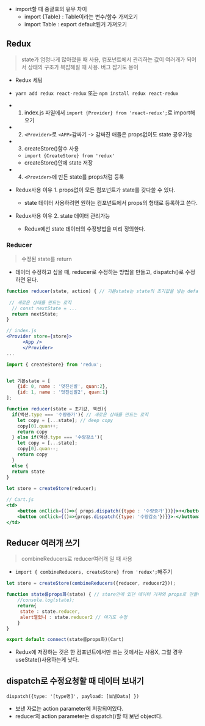 - import할 때 중괄호의 유무 차이
    - import {Table} : Table이라는 변수/함수 가져오기 
    - import Table : export default된거 가져오기

## Redux
> state가 엄청나게 많아졌을 때 사용, 컴포넌트에서 관리하는 값이 여러개가 되어서 상태의 구조가 복잡해질 때 사용. 버그 잡기도 용이

- Redux 세팅

- ```yarn add redux react-redux``` 또는 ```npm install redux react-redux```
- 1. index.js 파일에서 ```import {Provider} from 'react-redux';```로 import해오기
- 2. ```<Provider>```로 ```<APP>```감싸기 -> 감싸진 애들은 props없이도 state 공유가능
- 3. createStore()함수 사용 
    - ```import {CreateStore} from 'redux'```
    - createStore()안에 state 저장
- 4. ```<Provider>```에 만든 state를 props처럼 등록 

- Redux사용 이유 1. props없이 모든 컴포넌트가 state를 갖다쓸 수 있다.
    - state 데이터 사용하려면 원하는 컴포넌트에서 props의 형태로 등록하고 쓴다.
             
- Redux사용 이유 2. state 데이터 관리가능  
    - Redux에선 state 데이터의 수정방법을 미리 정의한다.
    
### Reducer
> 수정된 state를 return
- 데이터 수정하고 싶을 때, reducer로 수정하는 방법을 만들고, dispatch()로 수정하면 된다.

```jsx
function reducer(state, action) { // 기본state는 state의 초기값을 넣는 default parameter문법. parameter자리에 어떤 값을 입력하지 않으면 그 변수를 parameter에 집어넣는다.                                           
 
 // 새로운 상태를 만드는 로직
  // const nextState = ...
  return nextState;
}
```

```jsx
// index.js
<Provider store={store}>
      <App />
      </Provider>
...

import { createStore} from 'redux';


let 기본state = [
    {id: 0, name : '멋진신발', quan:2},
    {id: 1, name : '멋진신발2', quan:1}
];

function reducer(state = 초기값, 액션){ 
  if(액션.type === '수량증가'){ // 새로운 상태를 만드는 로직
    let copy = [...state]; // deep copy
    copy[0].quan++;
    return copy
  } else if(액션.type === '수량감소'){
    let copy = [...state]; 
    copy[0].quan--;
    return copy
  }  
  else {
  return state
}
    
let store = createStore(reducer);
```
```jsx
// Cart.js
<td>
    <button onClick={()=>{ props.dispatch({type : '수량증가'})}}>+</button>
    <button onClick={()=>{props.dispatch({type: '수량감소'})}}>-</button>
</td> 
```                      

## Reducer 여러개 쓰기
> combineReducers로 reducer여러개 일 때 사용
- ```import { combineReducers, createStore} from 'redux';```해주기
```jsx
let store = createStore(combineReducers({reducer, reducer2}));
```
```jsx
function state를props화(state) { // store안에 있던 데이터 가져와 props로 만들어줌
    //console.log(state);
    return{
     state : state.reducer,
     alert열렸니 : state.reducer2 // 여기도 수정
    }
}

export default connect(state를props화)(Cart)
```
- Redux에 저장하는 것은 한 컴포넌트에서만 쓰는 것에서는 사용X, 그럴 경우useState()사용하는게 낫다.

## dispatch로 수정요청할 때 데이터 보내기
```dispatch({type: '[type명]', payload: [보낼Data] })```
- 보낸 자료는 action parameter에 저장되어있다.
- reducer의 action parameter는 dispatch()할 때 보낸 object다.



